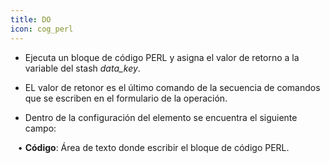 ```yaml
---
title: DO
icon: cog_perl
---
```


* Ejecuta un bloque de código PERL y asigna el valor de retorno a la variable del stash *data_key*.

* EL valor de retonor es el último comando de la secuencia de comandos que se escriben en el formulario de la operación.

* Dentro de la configuración del elemento se encuentra el siguiente campo: <br />

&nbsp; &nbsp;• **Código**: Área de texto donde escribir el bloque de código PERL.

